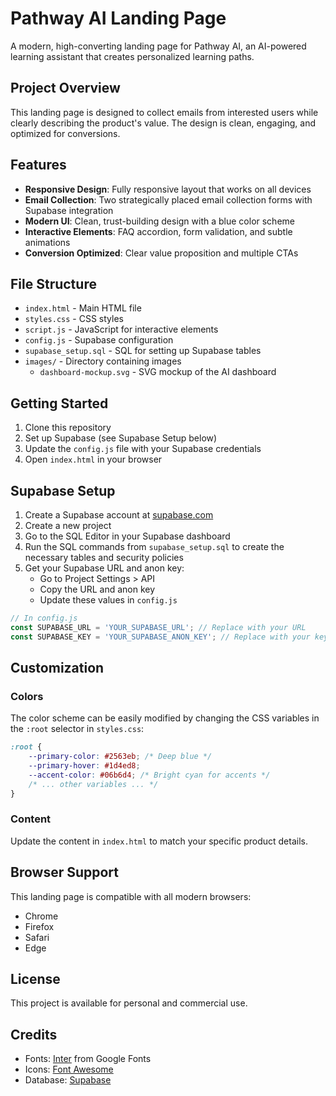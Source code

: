 # Pathway AI Landing Page

A modern, high-converting landing page for Pathway AI, an AI-powered learning assistant that creates personalized learning paths.

## Project Overview

This landing page is designed to collect emails from interested users while clearly describing the product's value. The design is clean, engaging, and optimized for conversions.

## Features

- **Responsive Design**: Fully responsive layout that works on all devices
- **Email Collection**: Two strategically placed email collection forms with Supabase integration
- **Modern UI**: Clean, trust-building design with a blue color scheme
- **Interactive Elements**: FAQ accordion, form validation, and subtle animations
- **Conversion Optimized**: Clear value proposition and multiple CTAs

## File Structure

- `index.html` - Main HTML file
- `styles.css` - CSS styles
- `script.js` - JavaScript for interactive elements
- `config.js` - Supabase configuration
- `supabase_setup.sql` - SQL for setting up Supabase tables
- `images/` - Directory containing images
  - `dashboard-mockup.svg` - SVG mockup of the AI dashboard

## Getting Started

1. Clone this repository
2. Set up Supabase (see Supabase Setup below)
3. Update the `config.js` file with your Supabase credentials
4. Open `index.html` in your browser

## Supabase Setup

1. Create a Supabase account at [supabase.com](https://supabase.com)
2. Create a new project
3. Go to the SQL Editor in your Supabase dashboard
4. Run the SQL commands from `supabase_setup.sql` to create the necessary tables and security policies
5. Get your Supabase URL and anon key:
   - Go to Project Settings > API
   - Copy the URL and anon key
   - Update these values in `config.js`

```javascript
// In config.js
const SUPABASE_URL = 'YOUR_SUPABASE_URL'; // Replace with your URL
const SUPABASE_KEY = 'YOUR_SUPABASE_ANON_KEY'; // Replace with your key
```

## Customization

### Colors

The color scheme can be easily modified by changing the CSS variables in the `:root` selector in `styles.css`:

```css
:root {
    --primary-color: #2563eb; /* Deep blue */
    --primary-hover: #1d4ed8;
    --accent-color: #06b6d4; /* Bright cyan for accents */
    /* ... other variables ... */
}
```

### Content

Update the content in `index.html` to match your specific product details.

## Browser Support

This landing page is compatible with all modern browsers:
- Chrome
- Firefox
- Safari
- Edge

## License

This project is available for personal and commercial use.

## Credits

- Fonts: [Inter](https://fonts.google.com/specimen/Inter) from Google Fonts
- Icons: [Font Awesome](https://fontawesome.com/)
- Database: [Supabase](https://supabase.com/) 